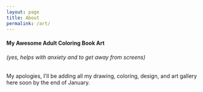 ```yaml
---
layout: page
title: About
permalink: /art/
---
```


#### My Awesome Adult Coloring Book Art

###### (_yes, helps with anxiety and to get away from screens_)

My apologies, I'll be adding all my drawing, coloring, design, and art gallery here soon
by the end of January.

